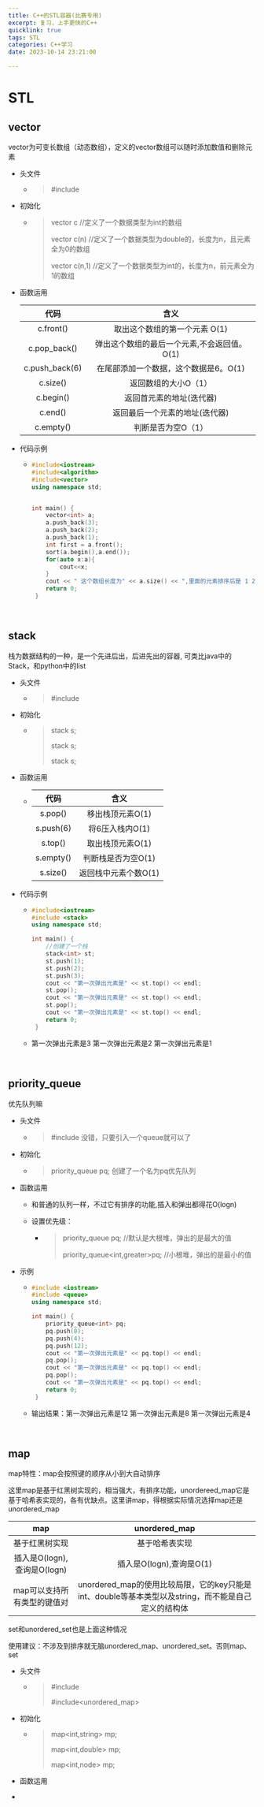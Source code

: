 ```yaml
---
title: C++的STL容器(比赛专用)
excerpt: 复习，上手更快的C++
quicklink: true
tags: STL
categories: C++学习
date: 2023-10-14 23:21:00

---
```




# STL



## vector

 vector为可变长数组（动态数组），定义的vector数组可以随时添加数值和删除元素

- 头文件
  
  - > #include<vector>

- 初始化
  
  - > vector<int> c //定义了一个数据类型为int的数组
    > 
    > vector<double> c(n) //定义了一个数据类型为double的，长度为n，且元素全为0的数组
    > 
    > vector<int> c(n,1) //定义了一个数据类型为int的，长度为n，前元素全为1的数组

- 函数运用
  
  | 代码             | 含义                       |
  |:--------------:|:------------------------:|
  | c.front()      | 取出这个数组的第一个元素 O(1)        |
  | c.pop_back()   | 弹出这个数组的最后一个元素,不会返回值。O(1) |
  | c.push_back(6) | 在尾部添加一个数据，这个数据是6。O(1)    |
  | c.size()       | 返回数组的大小O（1）              |
  | c.begin()      | 返回首元素的地址(迭代器)            |
  | c.end()        | 返回最后一个元素的地址(迭代器)         |
  | c.empty()      | 判断是否为空O（1）               |

- 代码示例
  
  - ```cpp
    #include<iostream>
    #include<algorithm>
    #include<vector>
    using namespace std;
    
    
    int main() {
    	vector<int> a;
    	a.push_back(3);
    	a.push_back(2);
    	a.push_back(1);
    	int first = a.front();
    	sort(a.begin(),a.end());
    	for(auto x:a){
    		cout<<x;
    	}
    	cout << " 这个数组长度为" << a.size() << ",里面的元素排序后是 1 2 3" << endl; 
    	return 0;
     } 
    
    ```



<br>



## stack

 栈为数据结构的一种，是一个先进后出，后进先出的容器, 可类比java中的Stack，和python中的list

- 头文件
  
  - > #include<stack>

- 初始化
  
  - > stack<int> s;
    > 
    > stack<string> s;
    > 
    > stack<node> s;

- 函数运用
  
  - | 代码        | 含义           |
    |:---------:|:------------:|
    | s.pop()   | 移出栈顶元素O(1)   |
    | s.push(6) | 将6压入栈内O(1)   |
    | s.top()   | 取出栈顶元素O(1)   |
    | s.empty() | 判断栈是否为空O(1)  |
    | s.size()  | 返回栈中元素个数O(1) |

- 代码示例
  
  - ```cpp
    #include<iostream>
    #include <stack>
    using namespace std;
    
    int main() {
    	//创建了一个栈 
    	stack<int> st;
    	st.push(1);
    	st.push(2);
    	st.push(3);
    	cout << "第一次弹出元素是" << st.top() << endl;
    	st.pop(); 
    	cout << "第一次弹出元素是" << st.top() << endl;
    	st.pop();
    	cout << "第一次弹出元素是" << st.top() << endl;
    	return 0;
     } 
    ```
  
  - 第一次弹出元素是3
    第一次弹出元素是2
    第一次弹出元素是1



<br>



## priority_queue

优先队列嘛

- 头文件
  
  - > #include<queue> 没错，只要引入一个queue就可以了

- 初始化
  
  - > priority_queue<int> pq; 创建了一个名为pq优先队列

- 函数运用
  
  - 和普通的队列一样，不过它有排序的功能,插入和弹出都得花O(logn)
  
  - 设置优先级：
    
    - > priority_queue<int> pq; //默认是大根堆，弹出的是最大的值
      > 
      > priority_queue<int,greater<int>>pq; //小根堆，弹出的是最小的值

- 示例
  
  - ```cpp
    #include <iostream>
    #include <queue>
    using namespace std;
    
    int main() {
    	priority_queue<int> pq;
    	pq.push(8);
    	pq.push(4);
    	pq.push(12);
    	cout << "第一次弹出元素是" << pq.top() << endl;
    	pq.pop(); 
    	cout << "第一次弹出元素是" << pq.top() << endl;
    	pq.pop();
    	cout << "第一次弹出元素是" << pq.top() << endl;
    	return 0;
     } 
    ```
  
  - 输出结果：第一次弹出元素是12
    第一次弹出元素是8
    第一次弹出元素是4



<br>



## map

map特性：map会按照键的顺序从小到大自动排序

这里map是基于红黑树实现的，相当强大，有排序功能，unordereed_map它是基于哈希表实现的，各有优缺点。这里讲map，得根据实际情况选择map还是unordered_map

| map                   | unordered_map                                                     |
|:---------------------:|:-----------------------------------------------------------------:|
| 基于红黑树实现               | 基于哈希表实现                                                           |
| 插入是O(logn),查询是O(logn) | 插入是O(logn),查询是O(1)                                                |
| map可以支持所有类型的键值对       | unordered_map的使用比较局限，它的key只能是int、double等基本类型以及string，而不能是自己定义的结构体 |

set和unordered_set也是上面这种情况

使用建议：不涉及到排序就无脑unordered_map、unordered_set。否则map、set



- 头文件
  
  - > #include<map>
    > 
    > #include<unordered_map>

- 初始化
  
  - > map<int,string> mp;
    > 
    > map<int,double> mp;
    > 
    > map<int,node> mp;

- 函数运用

- 


